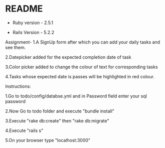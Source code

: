 # README

* Ruby version - 2.5.1

* Rails Version - 5.2.2

Assignment-
1.A SignUp form after which you can add your daily tasks and see them.

2.Datepicker added for the expected completion date of task

3.Color picker added to change the colour of text for corresponding tasks

4.Tasks whose expected date is passes will be highlighted in red colour.

Instructions:

1.Go to todo/config/databse.yml and in Password field enter  your sql password

2.Now Go to todo folder and execute "bundle install"

3.Execute "rake db:create" then "rake db:migrate"

4.Execute "rails s"

5.On your browser type "localhost:3000"

